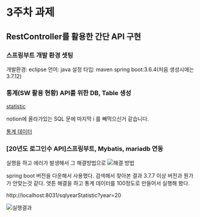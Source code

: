 # 3주차 과제 
## RestController를 활용한 간단 API 구현

### 스프링부트 개발 환경 셋팅
개발환경: eclipse
언어: java
설정 타입: maven
spring boot:3.6.4(처음 생성시에는 3.7.12) 

### 통계(SW 활용 현황) API를 위한 DB, Table 생성 
[statistic](https://github.com/SongJwans/comento-backend/blob/main/spring-boot/statistic.sql)

notion에 올라가있는 SQL 문에 마지막 i 를 빼먹으신거 같습니다.

[통계 데이터](https://github.com/SongJwans/comento-backend/blob/main/spring-boot/%ED%86%B5%EA%B3%84%20%EB%8D%B0%EC%9D%B4%ED%84%B0.sql)

### [20년도 로그인수 API]스프링부트, Mybatis, mariadb 연동

실행을 하고 에러가 발생해서 그 해결방법으로 
![해결 방법](https://github.com/SongJwans/comento-backend/assets/104306841/e96c0c37-f4bf-4a15-b8f0-ea40954dab66)


spring boot 버전을 다운해서 사용했다. 검색해서 찾아본 결과 3.7.7 이상 버전과 뭔가가 안맞는것 같다.
엿튼 해결을 하고 통계 데이터를 100정도로 만들어서 실행해 봤다.

http://localhost:8031/sqlyearStatistic?year=20

![실행결과](https://github.com/SongJwans/comento-backend/assets/104306841/fa22ece1-8005-425e-8294-e03b4da19af2)


